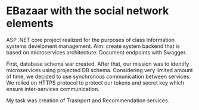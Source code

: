 # EBazaar with the social network elements

ASP .NET core project realized for the purposes of class Information systems develpment management. Aim: create system backend that is based on microservices architecture. Document endpoints with Swagger.

First, database schema war created. After that, our mission was to identify microservices using projected DB schema. Considering very limited amount of time, we decided to use synchronous communication between services. We relied on HTTPS protocol to protect our tokens and secret key which ensure inter-services communication.

My task was creation of Trasnport and Recommendation services.
